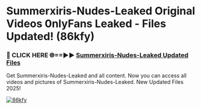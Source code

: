 # Summerxiris-Nudes-Leaked Original Videos 0nlyFans Leaked - Files Updated! (86kfy)

<h3>🔴 CLICK HERE 🌐==►► <a href="https://tinyurl.com/5h6xmrr3" rel="nofollow">Summerxiris-Nudes-Leaked Updated Files</a></h3>

Get Summerxiris-Nudes-Leaked and all content. Now you can access all videos and pictures of Summerxiris-Nudes-Leaked. New Updated Files 2025!

[![86kfy](https://i.imgur.com/KVD873Z.gif)](https://tinyurl.com/5h6xmrr3)
